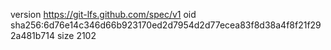 version https://git-lfs.github.com/spec/v1
oid sha256:6d76e14c346d66b923170ed2d7954d2d77ecea83f8d38a4f8f21f292a481b714
size 2102
